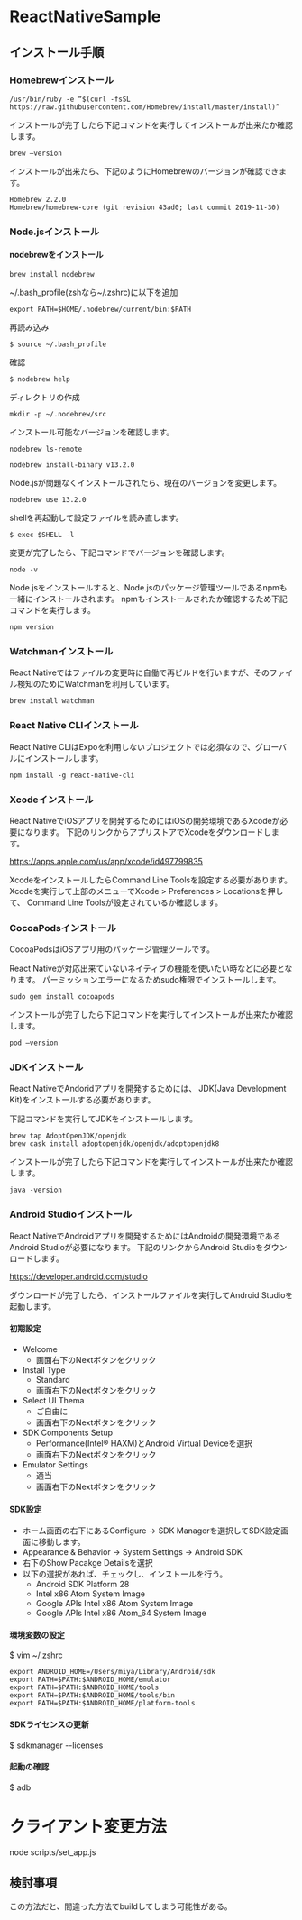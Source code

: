 # ReactNativeSample

## インストール手順

### Homebrewインストール

```
/usr/bin/ruby -e “$(curl -fsSL https://raw.githubusercontent.com/Homebrew/install/master/install)”
```

インストールが完了したら下記コマンドを実行してインストールが出来たか確認します。

```
brew –version
```

インストールが出来たら、下記のようにHomebrewのバージョンが確認できます。

```
Homebrew 2.2.0
Homebrew/homebrew-core (git revision 43ad0; last commit 2019-11-30)
```

### Node.jsインストール

#### nodebrewをインストール

```
brew install nodebrew
```

~/.bash_profile(zshなら~/.zshrc)に以下を追加

```
export PATH=$HOME/.nodebrew/current/bin:$PATH
```

再読み込み

```
$ source ~/.bash_profile
```

確認

```
$ nodebrew help
```

ディレクトリの作成

```
mkdir -p ~/.nodebrew/src
```

インストール可能なバージョンを確認します。

```
nodebrew ls-remote
```

```
nodebrew install-binary v13.2.0
```

Node.jsが問題なくインストールされたら、現在のバージョンを変更します。

```
nodebrew use 13.2.0
```

shellを再起動して設定ファイルを読み直します。

```
$ exec $SHELL -l
```

変更が完了したら、下記コマンドでバージョンを確認します。

```
node -v
```

Node.jsをインストールすると、Node.jsのパッケージ管理ツールであるnpmも一緒にインストールされます。
npmもインストールされたか確認するため下記コマンドを実行します。

```
npm version
```

### Watchmanインストール

React Nativeではファイルの変更時に自働で再ビルドを行いますが、そのファイル検知のためにWatchmanを利用しています。

```
brew install watchman
```

### React Native CLIインストール
React Native CLIはExpoを利用しないプロジェクトでは必須なので、グローバルにインストールします。

```
npm install -g react-native-cli
```

### Xcodeインストール

React NativeでiOSアプリを開発するためにはiOSの開発環境であるXcodeが必要になります。
下記のリンクからアプリストアでXcodeをダウンロードします。

https://apps.apple.com/us/app/xcode/id497799835

XcodeをインストールしたらCommand Line Toolsを設定する必要があります。
Xcodeを実行して上部のメニューでXcode > Preferences > Locationsを押して、
Command Line Toolsが設定されているか確認します。

### CocoaPodsインストール

CocoaPodsはiOSアプリ用のパッケージ管理ツールです。

React Nativeが対応出来ていないネイティブの機能を使いたい時などに必要となります。
パーミッションエラーになるためsudo権限でインストールします。

```
sudo gem install cocoapods
```

インストールが完了したら下記コマンドを実行してインストールが出来たか確認します。

```
pod –version
```

### JDKインストール

React NativeでAndoridアプリを開発するためには、
JDK(Java Development Kit)をインストールする必要があります。

下記コマンドを実行してJDKをインストールします。

```
brew tap AdoptOpenJDK/openjdk
brew cask install adoptopenjdk/openjdk/adoptopenjdk8
```

インストールが完了したら下記コマンドを実行してインストールが出来たか確認します。

```
java -version
```

### Android Studioインストール

React NativeでAndroidアプリを開発するためにはAndroidの開発環境であるAndroid Studioが必要になります。
下記のリンクからAndroid Studioをダウンロードします。

https://developer.android.com/studio

ダウンロードが完了したら、インストールファイルを実行してAndroid Studioを起動します。

#### 初期設定

* Welcome
    * 画面右下のNextボタンをクリック　
* Install Type
    * Standard
    * 画面右下のNextボタンをクリック　
* Select UI Thema
    * ご自由に
    * 画面右下のNextボタンをクリック
* SDK Components Setup
    * Performance(Intel® HAXM)とAndroid Virtual Deviceを選択
    * 画面右下のNextボタンをクリック
* Emulator Settings
    * 適当 
    * 画面右下のNextボタンをクリック

#### SDK設定

* ホーム画面の右下にあるConfigure -> SDK Managerを選択してSDK設定画面に移動します。
* Appearance & Behavior -> System Settings -> Android SDK
* 右下のShow Pacakge Detailsを選択
* 以下の選択があれば、チェックし、インストールを行う。
    * Android SDK Platform 28
    * Intel x86 Atom System Image
    * Google APIs Intel x86 Atom System Image
    * Google APIs Intel x86 Atom_64 System Image

#### 環境変数の設定

$ vim ~/.zshrc

```
export ANDROID_HOME=/Users/miya/Library/Android/sdk
export PATH=$PATH:$ANDROID_HOME/emulator
export PATH=$PATH:$ANDROID_HOME/tools
export PATH=$PATH:$ANDROID_HOME/tools/bin
export PATH=$PATH:$ANDROID_HOME/platform-tools
```

#### SDKライセンスの更新

$ sdkmanager --licenses

#### 起動の確認

$ adb

# クライアント変更方法

node scripts/set_app.js <env> <client>

## 検討事項

この方法だと、間違った方法でbuildしてしまう可能性がある。

